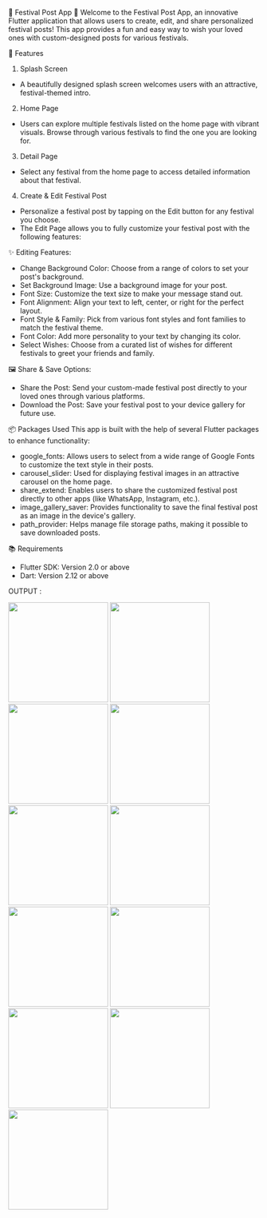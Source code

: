 🎉 Festival Post App 🎉
Welcome to the Festival Post App, an innovative Flutter application that allows users to create, edit, and share personalized festival posts! This app provides a fun and easy way to wish your loved ones with custom-designed posts for various festivals.

🚀 Features
1. Splash Screen
* A beautifully designed splash screen welcomes users with an attractive, festival-themed intro.
2. Home Page
* Users can explore multiple festivals listed on the home page with vibrant visuals.
Browse through various festivals to find the one you are looking for.
3. Detail Page
* Select any festival from the home page to access detailed information about that festival.
4. Create & Edit Festival Post
* Personalize a festival post by tapping on the Edit button for any festival you choose.
* The Edit Page allows you to fully customize your festival post with the following features:
  
✨ Editing Features:
* Change Background Color: Choose from a range of colors to set your post's background.
* Set Background Image: Use a background image for your post.
* Font Size: Customize the text size to make your message stand out.
* Font Alignment: Align your text to left, center, or right for the perfect layout.
* Font Style & Family: Pick from various font styles and font families to match the festival theme.
* Font Color: Add more personality to your text by changing its color.
* Select Wishes: Choose from a curated list of wishes for different festivals to greet your friends 
  and family.
  
🖼 Share & Save Options:
* Share the Post: Send your custom-made festival post directly to your loved ones through various 
  platforms.
* Download the Post: Save your festival post to your device gallery for future use.

📦 Packages Used
This app is built with the help of several Flutter packages to enhance functionality:

* google_fonts: Allows users to select from a wide range of Google Fonts to customize the text style in their posts.
* carousel_slider: Used for displaying festival images in an attractive carousel on the home page.
* share_extend: Enables users to share the customized festival post directly to other apps (like WhatsApp, Instagram, etc.).
* image_gallery_saver: Provides functionality to save the final festival post as an image in the device's gallery.
* path_provider: Helps manage file storage paths, making it possible to save downloaded posts.

📚 Requirements
* Flutter SDK: Version 2.0 or above
* Dart: Version 2.12 or above

OUTPUT : 


<img src = "https://github.com/user-attachments/assets/f129f0b2-8843-4539-9e84-f4f881897e63" width = "200">
<img src = "https://github.com/user-attachments/assets/3b80f1a6-24f6-4837-a3bb-05977445120e" width = "200">
<img src = "https://github.com/user-attachments/assets/76a28570-5fb5-4447-9b15-15f13baa00e2" width = "200">
<img src = "https://github.com/user-attachments/assets/2331338e-6b2b-4de7-b8da-f0eb7847bacd" width = "200">
<img src = "https://github.com/user-attachments/assets/1c057fe6-fd00-4262-a0fc-25e4712db601" width = "200">
<img src = "https://github.com/user-attachments/assets/b87f0b2c-889f-4db1-b7a8-bdfa88a9bd31" width = "200">
<img src = "https://github.com/user-attachments/assets/f01864cd-c276-492e-8f35-646d2b7efe32" width = "200">
<img src = "https://github.com/user-attachments/assets/034f29a2-4170-4dcd-a869-2db6ed4e0afa" width = "200">
<img src = "https://github.com/user-attachments/assets/12bdd43d-a3d7-42a5-8cf9-e6c79ac82ae3" width = "200">
<img src = "https://github.com/user-attachments/assets/5805e5c4-64c4-4ca1-89f7-ee6de07910e9" width = "200">
<img src = "https://github.com/user-attachments/assets/d0d009c8-1d3d-46b6-a9eb-34685f5bdc57" width = "200">
